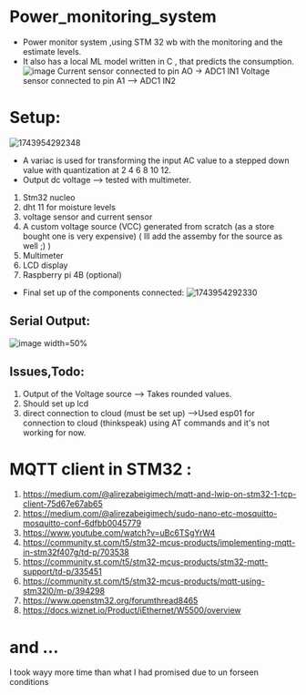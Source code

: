 # Power_monitoring_system
* Power monitor system ,using STM 32 wb with the monitoring and the estimate levels.
* It also has a local ML model written in C , that predicts the consumption.
![image](https://github.com/user-attachments/assets/3bbf5f9d-a40b-4ef4-a811-a12806682e57)
Current sensor connected to pin AO -> ADC1 IN1
Voltage sensor connected to pin A1 --> ADC1 IN2

# Setup:
![1743954292348](https://github.com/user-attachments/assets/5e0cbd79-a1f6-4c72-9d6b-ae4d34b7799d)
* A variac is used for transforming the input AC value to a stepped down value with quantization at 2 4 6 8 10 12.
* Output dc voltage --> tested with multimeter.
1. Stm32 nucleo
2. dht 11 for moisture levels
3. voltage sensor and current sensor
4. A custom voltage source (VCC) generated from scratch (as a store bought one is very expensive)
   ( Ill add the assemby for the source as well ;) )
5. Multimeter
6. LCD display
7. Raspberry pi 4B (optional)
 *  Final set up of the components connected:
   ![1743954292330](https://github.com/user-attachments/assets/03ee648e-27ff-4ee0-aaad-58514c441d54)

## Serial Output:
![image width=50%](https://github.com/user-attachments/assets/dff2e7af-2b8a-4a9a-91bd-becc1ddfc7e2)

## Issues,Todo:
1. Output of the Voltage source --> Takes rounded values.
2. Should set up lcd
3. direct connection to cloud (must be set up) -->Used esp01 for connection to cloud (thinkspeak) using AT commands and it's not working for now.
   
# MQTT client in STM32 :
1. https://medium.com/@alirezabeigimech/mqtt-and-lwip-on-stm32-1-tcp-client-75d67e67ab65
2. https://medium.com/@alirezabeigimech/sudo-nano-etc-mosquitto-mosquitto-conf-6dfbb0045779
3. https://www.youtube.com/watch?v=uBc6TSgYrW4
4. https://community.st.com/t5/stm32-mcus-products/implementing-mqtt-in-stm32f407g/td-p/703538
5. https://community.st.com/t5/stm32-mcus-products/stm32-mqtt-support/td-p/335451
6. https://community.st.com/t5/stm32-mcus-products/mqtt-using-stm32l0/m-p/394298
7. https://www.openstm32.org/forumthread8465
8. https://docs.wiznet.io/Product/iEthernet/W5500/overview

# and ...
I took wayy more time than what I had promised due to un forseen conditions



